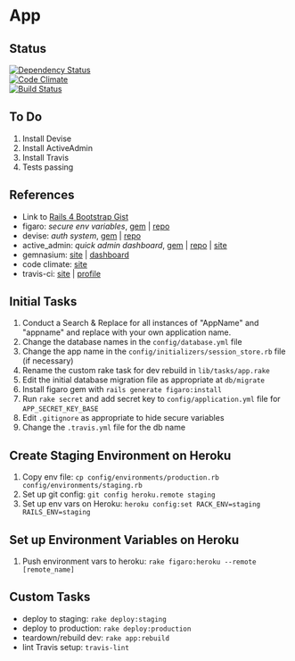 # App

## Status

[![Dependency Status](https://gemnasium.com/wrburgess/rails-api-template.png)](https://gemnasium.com/wrburgess/rails-api-template)  
[![Code Climate](https://codeclimate.com/github/wrburgess/rails-api-template.png)](https://codeclimate.com/github/wrburgess/rails-api-template)  
[![Build Status](https://travis-ci.org/wrburgess/rails-api-template.png?branch=master)](https://travis-ci.org/wrburgess/rails-api-template)


## To Do

1. Install Devise  
1. Install ActiveAdmin  
1. Install Travis  
1. Tests passing  

## References

* Link to [Rails 4 Bootstrap Gist](https://gist.github.com/wrburgess/7199751)
* figaro: *secure env variables*, [gem](http://rubygems.org/gems/figaro) | [repo](https://github.com/laserlemon/figaro)
* devise: *auth system*, [gem](http://rubygems.org/gems/devise) | [repo](https://github.com/plataformatec/devise)
* active_admin: *quick admin dashboard*, [gem](http://rubygems.org/gems/activeadmin) | [repo](https://github.com/gregbell/active_admin) | [site](http://activeadmin.info/)
* gemnasium: [site](https://gemnasium.com/wrburgess/rails-api-template) | [dashboard](https://gemnasium.com/dashboard)
* code climate: [site](https://codeclimate.com/github/wrburgess/rails-api-template)
* travis-ci: [site](travis-ci.com) | [profile](https://travis-ci.org/wrburgess/rails-api-template)

## Initial Tasks

1. Conduct a Search & Replace for all instances of "AppName" and "appname" and replace with your own application name.
1. Change the database names in the ```config/database.yml``` file
1. Change the app name in the ```config/initializers/session_store.rb``` file (if necessary)
1. Rename the custom rake task for dev rebuild in ```lib/tasks/app.rake```
1. Edit the initial database migration file as appropriate at ```db/migrate```
1. Install figaro gem with ```rails generate figaro:install```
1. Run ```rake secret``` and add secret key to ```config/application.yml``` file for ```APP_SECRET_KEY_BASE```
1. Edit ```.gitignore``` as appropriate to hide secure variables
1. Change the ```.travis.yml``` file for the db name

## Create Staging Environment on Heroku

1. Copy env file: ```cp config/environments/production.rb config/environments/staging.rb```
1. Set up git config: ```git config heroku.remote staging```
1. Set up env vars on Heroku: ```heroku config:set RACK_ENV=staging RAILS_ENV=staging```

## Set up Environment Variables on Heroku

1. Push environment vars to heroku: ```rake figaro:heroku --remote [remote_name]```

## Custom Tasks

* deploy to staging: ```rake deploy:staging```
* deploy to production: ```rake deploy:production```
* teardown/rebuild dev: ```rake app:rebuild```
* lint Travis setup: ```travis-lint```
